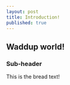 ```yaml
---
layout: post
title: Introduction!
published: true
---
```


## Waddup world!
### Sub-header

This is the bread text!







